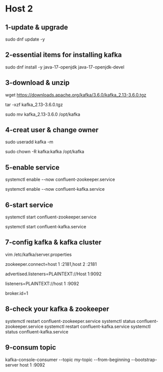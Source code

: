 # Host 2

## 1-update & upgrade
sudo dnf update -y
## 2-essential items for installing kafka
sudo dnf install -y java-17-openjdk java-17-openjdk-devel
## 3-download & unzip

wget https://downloads.apache.org/kafka/3.6.0/kafka_2.13-3.6.0.tgz

tar -xzf kafka_2.13-3.6.0.tgz

sudo mv kafka_2.13-3.6.0 /opt/kafka


## 4-creat user & change owner

sudo useradd kafka -m

sudo chown -R kafka:kafka /opt/kafka

## 5-enable service
systemctl enable --now confluent-zookeeper.service

systemctl enable --now confluent-kafka.service


## 6-start service
systemctl start confluent-zookeeper.service

systemctl start confluent-kafka.service


## 7-config kafka & kafka cluster

vim /etc/kafka/server.properties

zookeeper.connect=host 1 :2181,host 2 :2181

advertised.listeners=PLAINTEXT://Host 1:9092

listeners=PLAINTEXT://host 1 :9092

broker.id=1

## 8-check your kafka & zookeeper
systemctl restart confluent-zookeeper.service
systemctl status confluent-zookeeper.service
systemctl restart confluent-kafka.service
systemctl status confluent-kafka.service

## 9-consum topic
kafka-console-consumer --topic my-topic --from-beginning --bootstrap-server host 1 :9092
